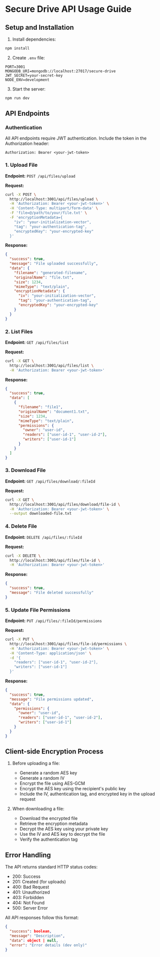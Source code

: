 # Secure Drive API Usage Guide

## Setup and Installation


1. Install dependencies:
```bash
npm install
```

2. Create `.env` file:
```env
PORT=3001
MONGODB_URI=mongodb://localhost:27017/secure-drive
JWT_SECRET=your-secret-key
NODE_ENV=development
```

3. Start the server:
```bash
npm run dev
```

## API Endpoints

### Authentication
All API endpoints require JWT authentication. Include the token in the Authorization header:
```
Authorization: Bearer <your-jwt-token>
```

### 1. Upload File
**Endpoint:** `POST /api/files/upload`

**Request:**
```bash
curl -X POST \
  http://localhost:3001/api/files/upload \
  -H 'Authorization: Bearer <your-jwt-token>' \
  -H 'Content-Type: multipart/form-data' \
  -F 'file=@/path/to/your/file.txt' \
  -F 'encryptionMetadata={
    "iv": "your-initialization-vector",
    "tag": "your-authentication-tag",
    "encryptedKey": "your-encrypted-key"
  }'
```

**Response:**
```json
{
  "success": true,
  "message": "File uploaded successfully",
  "data": {
    "filename": "generated-filename",
    "originalName": "file.txt",
    "size": 1234,
    "mimeType": "text/plain",
    "encryptionMetadata": {
      "iv": "your-initialization-vector",
      "tag": "your-authentication-tag",
      "encryptedKey": "your-encrypted-key"
    }
  }
}
```

### 2. List Files
**Endpoint:** `GET /api/files/list`

**Request:**
```bash
curl -X GET \
  http://localhost:3001/api/files/list \
  -H 'Authorization: Bearer <your-jwt-token>'
```

**Response:**
```json
{
  "success": true,
  "data": [
    {
      "filename": "file1",
      "originalName": "document1.txt",
      "size": 1234,
      "mimeType": "text/plain",
      "permissions": {
        "owner": "user-id",
        "readers": ["user-id-1", "user-id-2"],
        "writers": ["user-id-1"]
      }
    }
  ]
}
```

### 3. Download File
**Endpoint:** `GET /api/files/download/:fileId`

**Request:**
```bash
curl -X GET \
  http://localhost:3001/api/files/download/file-id \
  -H 'Authorization: Bearer <your-jwt-token>' \
  --output downloaded-file.txt
```

### 4. Delete File
**Endpoint:** `DELETE /api/files/:fileId`

**Request:**
```bash
curl -X DELETE \
  http://localhost:3001/api/files/file-id \
  -H 'Authorization: Bearer <your-jwt-token>'
```

**Response:**
```json
{
  "success": true,
  "message": "File deleted successfully"
}
```

### 5. Update File Permissions
**Endpoint:** `PUT /api/files/:fileId/permissions`

**Request:**
```bash
curl -X PUT \
  http://localhost:3001/api/files/file-id/permissions \
  -H 'Authorization: Bearer <your-jwt-token>' \
  -H 'Content-Type: application/json' \
  -d '{
    "readers": ["user-id-1", "user-id-2"],
    "writers": ["user-id-1"]
  }'
```

**Response:**
```json
{
  "success": true,
  "message": "File permissions updated",
  "data": {
    "permissions": {
      "owner": "user-id",
      "readers": ["user-id-1", "user-id-2"],
      "writers": ["user-id-1"]
    }
  }
}
```

## Client-side Encryption Process

1. Before uploading a file:
   - Generate a random AES key
   - Generate a random IV
   - Encrypt the file using AES-GCM
   - Encrypt the AES key using the recipient's public key
   - Include the IV, authentication tag, and encrypted key in the upload request

2. When downloading a file:
   - Download the encrypted file
   - Retrieve the encryption metadata
   - Decrypt the AES key using your private key
   - Use the IV and AES key to decrypt the file
   - Verify the authentication tag

## Error Handling

The API returns standard HTTP status codes:
- 200: Success
- 201: Created (for uploads)
- 400: Bad Request
- 401: Unauthorized
- 403: Forbidden
- 404: Not Found
- 500: Server Error

All API responses follow this format:
```json
{
  "success": boolean,
  "message": "Description",
  "data": object | null,
  "error": "Error details (dev only)"
}
```
